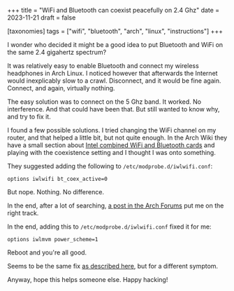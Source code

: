 +++
title = "WiFi and Bluetooth can coexist peacefully on 2.4 Ghz"
date = 2023-11-21
draft = false

[taxonomies]
tags = ["wifi", "bluetooth", "arch", "linux", "instructions"]
+++

I wonder who decided it might be a good idea to put Bluetooth and WiFi on the same 2.4 gigahertz spectrum?

It was relatively easy to enable Bluetooth and connect my wireless headphones in Arch Linux. I noticed however that afterwards the Internet would inexplicably slow to a crawl. Disconnect, and it would be fine again. Connect, and again, virtually nothing.

The easy solution was to connect on the 5 Ghz band. It worked. No interference. And that could have been that. But still wanted to know why, and try to fix it.

I found a few possible solutions. I tried changing the WiFi channel on my router, and that helped a little bit, but not quite enough. In the Arch Wiki they have a small section about [Intel combined WiFi and Bluetooth cards](https://wiki.archlinux.org/title/Bluetooth#Intel_combined_WiFi_and_Bluetooth_cards) and playing with the coexistence setting and I thought I was onto something. 

They suggested adding the following to `/etc/modprobe.d/iwlwifi.conf`:

```
options iwlwifi bt_coex_active=0
```

But nope. Nothing. No difference.

In the end, after a lot of searching, [a post in the Arch Forums](https://bbs.archlinux.org/viewtopic.php?pid=1991801#p1991801) put me on the right track.

In the end, adding this to `/etc/modprobe.d/iwlwifi.conf` fixed it for me:

```
options iwlmvm power_scheme=1
```

Reboot and you're all good.

Seems to be the same fix [as described here](https://wiki.archlinux.org/title/Network_configuration/Wireless#Cause_#6), but for a different symptom.

Anyway, hope this helps someone else. Happy hacking!
